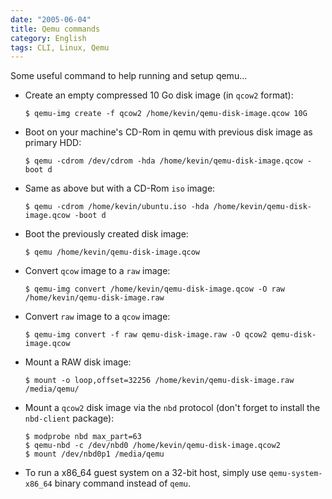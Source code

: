 ```yaml
---
date: "2005-06-04"
title: Qemu commands
category: English
tags: CLI, Linux, Qemu
---
```


Some useful command to help running and setup qemu...

- Create an empty compressed 10 Go disk image (in `qcow2` format):

  ```shell-session
  $ qemu-img create -f qcow2 /home/kevin/qemu-disk-image.qcow 10G
  ```

- Boot on your machine's CD-Rom in qemu with previous disk image as primary HDD:

  ```shell-session
  $ qemu -cdrom /dev/cdrom -hda /home/kevin/qemu-disk-image.qcow -boot d
  ```

- Same as above but with a CD-Rom `iso` image:

  ```shell-session
  $ qemu -cdrom /home/kevin/ubuntu.iso -hda /home/kevin/qemu-disk-image.qcow -boot d
  ```

- Boot the previously created disk image:

  ```shell-session
  $ qemu /home/kevin/qemu-disk-image.qcow
  ```

- Convert `qcow` image to a `raw` image:

  ```shell-session
  $ qemu-img convert /home/kevin/qemu-disk-image.qcow -O raw /home/kevin/qemu-disk-image.raw
  ```

- Convert `raw` image to a `qcow` image:

  ```shell-session
  $ qemu-img convert -f raw qemu-disk-image.raw -O qcow2 qemu-disk-image.qcow
  ```

- Mount a RAW disk image:

  ```shell-session
  $ mount -o loop,offset=32256 /home/kevin/qemu-disk-image.raw /media/qemu/
  ```

- Mount a `qcow2` disk image via the `nbd` protocol (don't forget to install the `nbd-client` package):

  ```shell-session
  $ modprobe nbd max_part=63
  $ qemu-nbd -c /dev/nbd0 /home/kevin/qemu-disk-image.qcow2
  $ mount /dev/nbd0p1 /media/qemu
  ```

- To run a x86_64 guest system on a 32-bit host, simply use `qemu-system-x86_64` binary command instead of `qemu`.
